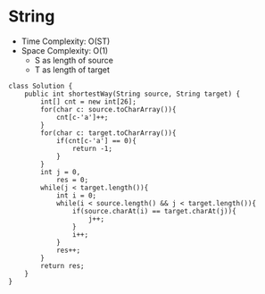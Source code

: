 # String
* Time Complexity: O(ST)
* Space Complexity: O(1)
	* S as length of source
    * T as length of target
```
class Solution {
    public int shortestWay(String source, String target) {
        int[] cnt = new int[26];
        for(char c: source.toCharArray()){
            cnt[c-'a']++;
        }
        for(char c: target.toCharArray()){
            if(cnt[c-'a'] == 0){
                return -1;
            }
        }
        int j = 0,
            res = 0;
        while(j < target.length()){
            int i = 0;
            while(i < source.length() && j < target.length()){
                if(source.charAt(i) == target.charAt(j)){
                    j++;
                }
                i++;
            }
            res++;
        }
        return res;
    }
}
```